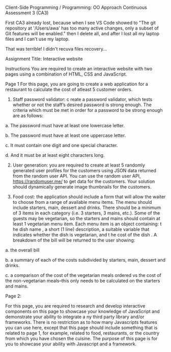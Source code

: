 Client-Side Programming / Programming: OO Approach
Continuous Assessment 3 (CA3)

First CA3 already lost, because when I see VS Code showed to "The git repository at '/Users/awa' has too many active changes, only a subset of Git features will be enabled." then I delete all, and after I lost all my laptop files and I can't use my laptop. 

That was terrible! I didn't recuva files recovery...  


Assignment Title: Interactive website



Instructions
You are required to create an interactive website with two pages using a combination of HTML,
CSS and JavaScript.



Page 1
For this page, you are going to create a web application for a restaurant to calculate the cost of atleast 5 customer orders.

1. Staff password validator: c reate a password validator, which tests whether or not the staff’s desired password is strong enough. The criteria which must be met in order for a password to be strong enough are as follows:

a. The password must have at least one lowercase letter.

b. The password must have at least one uppercase letter.

c. It must contain one digit and one special character.

d. And it must be at least eight characters long.


2. User generation: you are required to create at least 5 randomly generated user profiles for the customers using JSON data returned from the random user API. You can use the random user API, https://randomuser.me/ to get data for the customers. Your solution should dynamically generate image thumbnails for the customers.


3. Food cost: the application should include a form that will allow the waiter to choose from a range of available menu items. The menu should include starters, main, dessert and drinks. There should be a minimum of 3 items in each category (i.e. 3 starters, 3 mains, etc.). Some of the guests may be vegetarian, so the starters and mains should contain at least 1 vegetarian menu item. Each menu item is an object containing: t he dish name , a short (1 line) description, a suitable variable that indicates whether the dish is vegetarian, and t he cost of the dish . A breakdown of the bill will be returned to the user
showing:

a. the overall bill

b. a summary of each of the costs subdivided by starters, main, dessert and drinks.

c. a comparison of the cost of the vegetarian meals ordered vs the cost of the
non-vegetarian meals–this only needs to be calculated on the starters and mains.



Page 2:

For this page, you are required to research and develop interactive components on this page to showcase your knowledge of JavaScript and demonstrate your ability to integrate a ny third party library and/or frameworks. There is no restriction as to how many Javascripts features you can use here, except that this page should include something that is related to page 1, for example,
related to food, restaurants, or the country from which you have chosen the cuisine. The purpose of this page is for you to showcase your ability with Javascript and a framework.